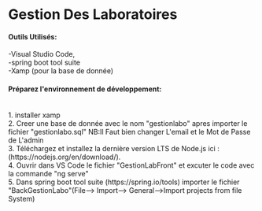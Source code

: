 # Gestion Des Laboratoires

#### Outils Utilisés:<br />
-Visual Studio Code,<br /> 
-spring boot tool suite<br /> 
-Xamp (pour la base de donnée)<br /> 

#### Préparez l'environnement de développement:
<br /> 
1. installer xamp <br />
2. Creer une base de donnée avec le nom "gestionlabo" apres importer le fichier "gestionlabo.sql" 
	NB:Il Faut bien changer L'email et le Mot de Passe de L'admin<br />
3. Téléchargez et installez la dernière version LTS de Node.js ici :(https://nodejs.org/en/download/).<br />
4. Ouvrir dans VS Code le fichier "GestionLabFront" et excuter le code avec la commande "ng serve" <br />
5. Dans spring boot tool suite (https://spring.io/tools) importer le fichier "BackGestionLabo"(File--> Import--> General-->Import projects from file System)

<br /> 
